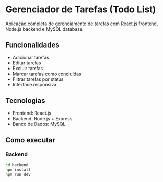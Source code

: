 # Gerenciador de Tarefas (Todo List)

Aplicação completa de gerenciamento de tarefas com React.js frontend, Node.js backend e MySQL database.

## Funcionalidades

- Adicionar tarefas
- Editar tarefas
- Excluir tarefas
- Marcar tarefas como concluídas
- Filtrar tarefas por status
- Interface responsiva

## Tecnologias

- Frontend: React.js
- Backend: Node.js + Express
- Banco de Dados: MySQL

## Como executar

### Backend
```bash
cd backend
npm install
npm run dev
